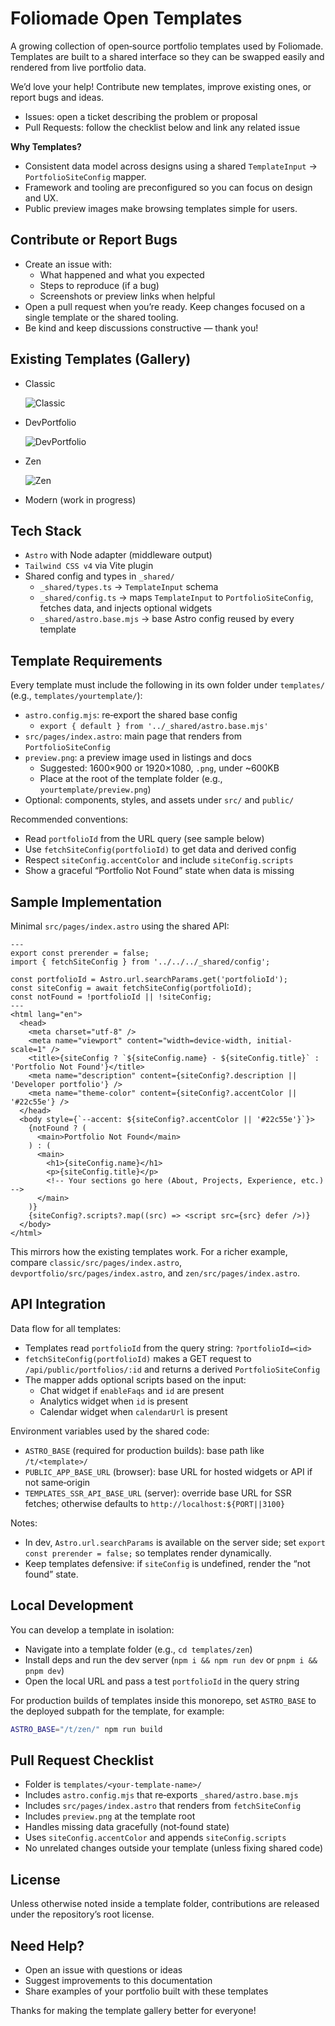# Foliomade Open Templates

A growing collection of open‑source portfolio templates used by Foliomade. Templates are built to a shared interface so they can be swapped easily and rendered from live portfolio data.

We’d love your help! Contribute new templates, improve existing ones, or report bugs and ideas.

- Issues: open a ticket describing the problem or proposal
- Pull Requests: follow the checklist below and link any related issue


**Why Templates?**
- Consistent data model across designs using a shared `TemplateInput` → `PortfolioSiteConfig` mapper.
- Framework and tooling are preconfigured so you can focus on design and UX.
- Public preview images make browsing templates simple for users.


## Contribute or Report Bugs

- Create an issue with:
  - What happened and what you expected
  - Steps to reproduce (if a bug)
  - Screenshots or preview links when helpful
- Open a pull request when you’re ready. Keep changes focused on a single template or the shared tooling.
- Be kind and keep discussions constructive — thank you!


## Existing Templates (Gallery)

- Classic
  
  ![Classic](classic/preview.png)

- DevPortfolio
  
  ![DevPortfolio](devportfolio/preview.png)

- Zen
  
  ![Zen](zen/preview.png)

- Modern (work in progress)


## Tech Stack

- `Astro` with Node adapter (middleware output)
- `Tailwind CSS v4` via Vite plugin
- Shared config and types in `_shared/`
  - `_shared/types.ts` → `TemplateInput` schema
  - `_shared/config.ts` → maps `TemplateInput` to `PortfolioSiteConfig`, fetches data, and injects optional widgets
  - `_shared/astro.base.mjs` → base Astro config reused by every template


## Template Requirements

Every template must include the following in its own folder under `templates/` (e.g., `templates/yourtemplate/`):

- `astro.config.mjs`: re‑export the shared base config
  - `export { default } from '../_shared/astro.base.mjs'`
- `src/pages/index.astro`: main page that renders from `PortfolioSiteConfig`
- `preview.png`: a preview image used in listings and docs
  - Suggested: 1600×900 or 1920×1080, `.png`, under ~600KB
  - Place at the root of the template folder (e.g., `yourtemplate/preview.png`)
- Optional: components, styles, and assets under `src/` and `public/`

Recommended conventions:
- Read `portfolioId` from the URL query (see sample below)
- Use `fetchSiteConfig(portfolioId)` to get data and derived config
- Respect `siteConfig.accentColor` and include `siteConfig.scripts`
- Show a graceful “Portfolio Not Found” state when data is missing


## Sample Implementation

Minimal `src/pages/index.astro` using the shared API:

```astro
---
export const prerender = false;
import { fetchSiteConfig } from '../../../_shared/config';

const portfolioId = Astro.url.searchParams.get('portfolioId');
const siteConfig = await fetchSiteConfig(portfolioId);
const notFound = !portfolioId || !siteConfig;
---
<html lang="en">
  <head>
    <meta charset="utf-8" />
    <meta name="viewport" content="width=device-width, initial-scale=1" />
    <title>{siteConfig ? `${siteConfig.name} - ${siteConfig.title}` : 'Portfolio Not Found'}</title>
    <meta name="description" content={siteConfig?.description || 'Developer portfolio'} />
    <meta name="theme-color" content={siteConfig?.accentColor || '#22c55e'} />
  </head>
  <body style={`--accent: ${siteConfig?.accentColor || '#22c55e'}`}>
    {notFound ? (
      <main>Portfolio Not Found</main>
    ) : (
      <main>
        <h1>{siteConfig.name}</h1>
        <p>{siteConfig.title}</p>
        <!-- Your sections go here (About, Projects, Experience, etc.) -->
      </main>
    )}
    {siteConfig?.scripts?.map((src) => <script src={src} defer />)}
  </body>
</html>
```

This mirrors how the existing templates work. For a richer example, compare `classic/src/pages/index.astro`, `devportfolio/src/pages/index.astro`, and `zen/src/pages/index.astro`.


## API Integration

Data flow for all templates:

- Templates read `portfolioId` from the query string: `?portfolioId=<id>`
- `fetchSiteConfig(portfolioId)` makes a GET request to `/api/public/portfolios/:id` and returns a derived `PortfolioSiteConfig`
- The mapper adds optional scripts based on the input:
  - Chat widget if `enableFaqs` and `id` are present
  - Analytics widget when `id` is present
  - Calendar widget when `calendarUrl` is present

Environment variables used by the shared code:

- `ASTRO_BASE` (required for production builds): base path like `/t/<template>/`
- `PUBLIC_APP_BASE_URL` (browser): base URL for hosted widgets or API if not same‑origin
- `TEMPLATES_SSR_API_BASE_URL` (server): override base URL for SSR fetches; otherwise defaults to `http://localhost:${PORT||3100}`

Notes:
- In dev, `Astro.url.searchParams` is available on the server side; set `export const prerender = false;` so templates render dynamically.
- Keep templates defensive: if `siteConfig` is undefined, render the “not found” state.


## Local Development

You can develop a template in isolation:

- Navigate into a template folder (e.g., `cd templates/zen`)
- Install deps and run the dev server (`npm i && npm run dev` or `pnpm i && pnpm dev`)
- Open the local URL and pass a test `portfolioId` in the query string

For production builds of templates inside this monorepo, set `ASTRO_BASE` to the deployed subpath for the template, for example:

```bash
ASTRO_BASE="/t/zen/" npm run build
```


## Pull Request Checklist

- Folder is `templates/<your‑template‑name>/`
- Includes `astro.config.mjs` that re‑exports `_shared/astro.base.mjs`
- Includes `src/pages/index.astro` that renders from `fetchSiteConfig`
- Includes `preview.png` at the template root
- Handles missing data gracefully (not‑found state)
- Uses `siteConfig.accentColor` and appends `siteConfig.scripts`
- No unrelated changes outside your template (unless fixing shared code)


## License

Unless otherwise noted inside a template folder, contributions are released under the repository’s root license.


## Need Help?

- Open an issue with questions or ideas
- Suggest improvements to this documentation
- Share examples of your portfolio built with these templates

Thanks for making the template gallery better for everyone!

